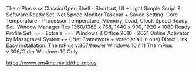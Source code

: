 The mPlus v.xx Classic/Open Shell - Shortcut, UI + Light Simple Script & Software Ready Set.
Net Speed Monitor Taskbar + Saved Setting.
Core Temperature  -  Processor Temperature, Memory, Load, Clock Speed Ready Set.
Window Manager Res 1360/1388 x 768, 1440 x 900, 1920 x 1080 Ready Profile Set.
=== Extra's ===
Windows & Office 2010 - 2021 Online Activator by Massgravel
System++ (.Net Framework + vcredist all in one) Direct Link, Easy installation.
The mPlus v.307/Newer Windows 10 / 11
The mPlus v.306/Older Windows 10 Only

https://www.em4me.my.id/the-mplus
